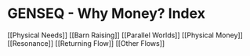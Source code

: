 # GENSEQ - Why Money? Index

[[Physical Needs]]
[[Barn Raising]]
[[Parallel Worlds]]
[[Physical Money]]
[[Resonance]]
[[Returning Flow]]
[[Other Flows]]